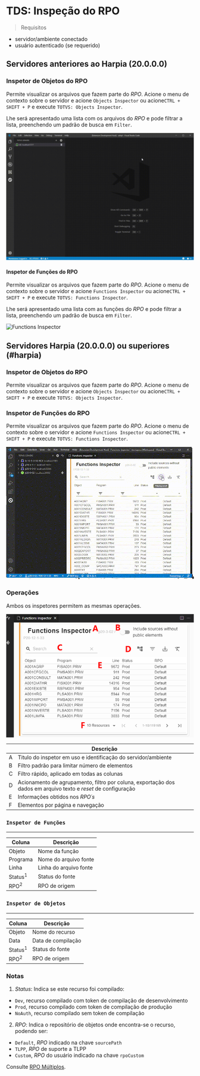 # TDS: Inspeção do RPO

> Requisitos

- servidor/ambiente conectado
- usuário autenticado (se requerido)

## Servidores anteriores ao Harpia (20.0.0.0)

### Inspetor de Objetos do RPO

Permite visualizar os arquivos que fazem parte do _RPO_. Acione o menu de contexto sobre o servidor e acione `Objects Inspector` ou acione`CTRL + SHIFT + P` e execute `TOTVS: Objects Inspector`.

Lhe será apresentado uma lista com os arquivos do _RPO_ e pode filtrar a lista, preenchendo um padrão de busca em `Filter`.

![Objects Inspector](./gifs/InspectObject.gif)

#### Inspetor de Funções do RPO

Permite visualizar os arquivos que fazem parte do _RPO_. Acione o menu de contexto sobre o servidor e acione `Functions Inspector` ou acione`CTRL + SHIFT + P` e execute `TOTVS: Functions Inspector`.

Lhe será apresentado uma lista com as funções do _RPO_ e pode filtrar a lista, preenchendo um padrão de busca em `Filter`.

![Functions Inspector](./gifs/InspectFunction.gif)

## Servidores Harpia (20.0.0.0) ou superiores (#harpia)

### Inspetor de Objetos do RPO

Permite visualizar os arquivos que fazem parte do _RPO_. Acione o menu de contexto sobre o servidor e acione `Objects Inspector` ou acione`CTRL + SHIFT + P` e execute `TOTVS: Objects Inspector`.

### Inspetor de Funções do RPO

Permite visualizar os arquivos que fazem parte do _RPO_. Acione o menu de contexto sobre o servidor e acione `Functions Inspector` ou acione`CTRL + SHIFT + P` e execute `TOTVS: Functions Inspector`.

![Objects and Functions Inspector](./gifs/InspectObject-harpia.gif)

### Operações

Ambos os inspetores permitem as mesmas operações.

![Operations Inspector](./images/inspetor-harpia.png)

|     | Descrição                                                                                                      |
| --- | -------------------------------------------------------------------------------------------------------------- |
| A   | Titulo do inspetor em uso e identificação do servidor/ambiente                                                 |
| B   | Filtro padrão para limitar número de elementos                                                                 |
| C   | Filtro rápido, aplicado em todas as colunas                                                                    |
| D   | Acionamento de agrupamento, filtro por coluna, exportação dos dados em arquivo texto e _reset_ de configuração |
| E   | Informações obtidos nos _RPO´s_                                                                                |
| F   | Elementos por página e navegação                                                                               |

### `Inspetor de Funções`

---

| Coluna             | Descrição              |
| ------------------ | ---------------------- |
| Objeto             | Nome da função         |
| Programa           | Nome do arquivo fonte  |
| Linha              | Linha do arquivo fonte |
| Status<sup>1</sup> | Status do fonte        |
| RPO<sup>2</sup>    | RPO de origem          |

### `Inspetor de Objetos`

---

| Coluna             | Descrição          |
| ------------------ | ------------------ |
| Objeto             | Nome do recurso    |
| Data               | Data de compilação |
| Status<sup>1</sup> | Status do fonte    |
| RPO<sup>2</sup>    | RPO de origem      |

### Notas

1. _Status_: Indica se este recurso foi compilado:

- `Dev`, recurso compilado com token de compilação de desenvolvimento
- `Prod`, recurso compilado com token de compilação de produção
- `NoAuth`, recurso compilado sem token de compilação

2. _RPO_: Indica o repositório de objetos onde encontra-se o recurso, podendo ser:

- `Default`, _RPO_ indicado na chave `sourcePath`
- `TLPP`, _RPO_ de suporte a TLPP
- `Custom`, _RPO_ do usuário indicado na chave `rpoCustom`

Consulte [RPO Múltiplos](https://tdn.totvs.com/display/tec/RPOs+Multiplos).
